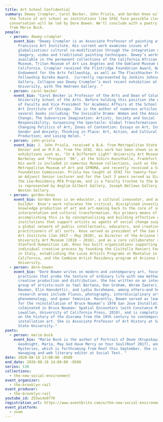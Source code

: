 ```yaml
---
title: Art School Confidential
summary: Dewey Crumpler, Carol Becker, John Priola, and Gordon Knox will discuss
  the future of art school as institutions like SFAI face possible closures. The
  conversation will be led by Dore Bowen. We'll conclude with a poetry reading
  from Marie Buck.
people:
  - person: dewey-crumpler
    event_bio: "Dewey Crumpler is an Associate Professor of painting at San
      Francisco Art Institute. His current work examines issues of
      globalization/ cultural co-modification through the integration of digital
      imagery, video and traditional painting techniques. Dewey’s works are
      available in the permanent collections of the California African American
      Museum, Triton Museum of Art Los Angeles and the Oakland Museum Of
      California. Crumpler received the Flintridge Foundation Award, National
      Endowment for the Arts Fellowship, as well as The Fleishhacker Foundation
      Fellowship Eureka Award.  Currently represented by Jenkins Johnsons
      Gallery, Collapse was Dewey Crumpler’s most recent exhibition at Seattle
      University, with The Hedreen Gallery. "
  - person: carol-becker
    event_bio: "Carol Becker is Professor of the Arts and Dean of Columbia
      University School of the Arts. Before holding this position she was Dean
      of Faculty and Vice President for Academic Affairs at the School of the
      Art Institute of Chicago. She is the author of numerous articles and
      several books including: The Invisible Drama: Women and the Anxiety of
      Change; The Subversive Imagination: Artists, Society and Social
      Responsibility; Surpassing the Spectacle: Global Transformations and the
      Changing Politics of Art; Zones of Contention: Essays on Art, Institution,
      Gender and Anxiety; Thinking in Place: Art, Action, and Cultural
      Production; and Losing Helen. "
  - person: john-priola
    event_bio: J. John Priola, received a B.A. from Metropolitan State College,
      Denver and an M.F.A. from the SFAI. His work has been shown in major
      exhibitions such as, "In A Different Light" University Art Museum,
      Berkeley and "Prospect '96", at the Schirn Kunsthalle, Frankfurt, Germany.
      His work is included in numerous Museum collections, such as the
      Metropolitan Museum of Art and SFMOMA, and recently received a Svane
      Foundation Commission. Priola has taught at SFAI for twenty-four years, is
      an Adjunct Senior Lecturer and for the last 3 years served as Director of
      the Low-Residency MFA Program, and is a faculty trustee to the board. He
      is represented by Anglim Gilbert Gallery, Joseph Bellows Gallery and
      Weston Gallery.
  - person: gordon-knox
    event_bio: Gordon Knox is an educator, a cultural innovator, and an institution
      builder. Knox's work relocates the critical, disciplined investigation and
      knowledge production of art and art-making back to the core of social
      interpretation and cultural transformation. His primary means of
      accomplishing this is by conceptualizing and building effective cultural
      institutions that support artists as agents of social change suspended in
      a global network of public intellectuals, educators, and creative
      practitioners of all sorts. Knox served as president of the San Francisco
      Art Institute (Jan 2017 – May 2020), as Director of the Arizona State
      University Art Museum (2010 – 2016), and as a core collaborator at the
      Stanford Humanities Lab. Knox has built organizations supporting the
      individual creative process by founding the Civitella Ranieri Foundation
      in Italy, establishing the Lucas Artists Programs at Montalvo in
      California, and the Combine Artist Residency program at Arizona State
      University.
  - person: dore-bowen
    event_bio: "Dore Bowen writes on modern and contemporary art, focusing on
      practices that probe the texture of ordinary life with new methods of
      creative production and distribution. She has written on an international
      group of artists—such as Yael Bartana, Dan Graham, Akram Zaatari, Bruce
      Nauman, Elin Hansdottir, and Lydia Ourahmane, among others—and her
      research areas include Fluxus, photography, interdisciplinary art,
      phenomenology, and queer feminism. Recently, Bowen served as lead curator
      for the reinstallation of Bruce Nauman’s 1970 San Jose Installation, which
      culminated in Bruce Nauman: Spatial Encounters (with Constance M.
      Lewallen, University of California Press, 2019), and is completing a book
      on the history of the diorama from the 19th century to contemporary
      installation art. She is Associate Professor of Art History at San José
      State University."
poets:
  - person: marie-buck
    event_bio: "Marie Buck is the author of Portrait of Doom (Krupskaya 2015),
      Goodnight, Marie, May God Have Mercy on Your Soul(Roof 2017), and Unsolved
      Mysteries, which is forthcoming from Roof this September. She is the
      managing and web literary editor at Social Text. "
date: 2020-08-18 13:00:00 -0500
end_date: 2020-08-18 14:00:00 -0500
series: 110
collections:
  - the-new-social-environment
event_organizer:
  - the-brooklyn-rail
event_producer:
  - the-brooklyn-rail
youtube_id: Z55wi4o9770
registration_url: https://www.eventbrite.com/e/the-new-social-environment-110-art-school-confidential-tickets-116803025995
event_platform:
  - zoom
---
```

